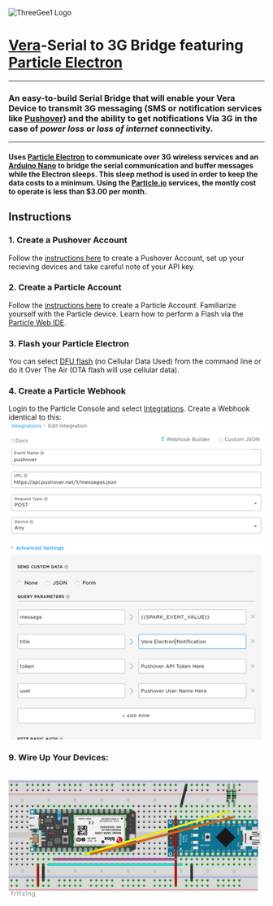 ![ThreeGee1 Logo](http://konektedplay.com/threegee/assets/threegee-default.png)
# [Vera](http://getvera.com "getvera.com")-Serial to 3G Bridge featuring [Particle Electron](https://store.particle.io/?utm_source=ADWORDS&utm_medium=CPC&utm_campaign=Branded&ads_cmpid=678296808&ads_adid=34991192352&ads_matchtype=b&ads_network=g&ads_creative=191119814318&utm_term=particle%20electron&ads_targetid=kwd-261025688856&utm_source=adwords&utm_medium=ppc&ttv=2&gclid=CjwKCAjw3f3NBRBPEiwAiiHxGBDCyxr_WXZ1caIwNNZXcDzRbsz9a3IZqZVRQ_vidghuTnk1t04eQhoCBKwQAvD_BwE "particle.io")
***
### An easy-to-build Serial Bridge that will enable your Vera Device to transmit 3G messaging (SMS or notification services like [Pushover](https://pushover.net "pushover.net")) and the ability to get notifications Via 3G in the case of *power loss* or *loss of internet* connectivity.
***
#### Uses [Particle Electron](https://store.particle.io/?utm_source=ADWORDS&utm_medium=CPC&utm_campaign=Branded&ads_cmpid=678296808&ads_adid=34991192352&ads_matchtype=b&ads_network=g&ads_creative=191119814318&utm_term=particle%20electron&ads_targetid=kwd-261025688856&utm_source=adwords&utm_medium=ppc&ttv=2&gclid=CjwKCAjw3f3NBRBPEiwAiiHxGBDCyxr_WXZ1caIwNNZXcDzRbsz9a3IZqZVRQ_vidghuTnk1t04eQhoCBKwQAvD_BwE "particle.io") to communicate over 3G wireless services and an [Arduino Nano](https://store.arduino.cc/usa/arduino-nano "arduino.cc") to bridge the serial communication and buffer messages while the Electron sleeps.  This sleep method is used in order to keep the data costs to a minimum.  Using the [Particle.io](https://www.particle.io "particle.io") services, the montly cost to operate is less than $3.00 per month.

## Instructions
### 1. Create a Pushover Account
Follow the [instructions here](https://pushover.net/signup) to create a Pushover Account, set up your recieving devices and take careful note of your API key.
### 2. Create a Particle Account
Follow the [instructions here](https://login.particle.io/signup?redirect=https%3A//www.particle.io/) to create a Particle Account. Familiarize yourself with the Particle device.  Learn how to perform a Flash via the [Particle Web IDE](https://build.particle.io).
### 3. Flash your Particle Electron
You can select [DFU flash](https://docs.particle.io/faq/particle-tools/installing-dfu-util/electron/) (no Cellular Data Used) from the command line or do it Over The Air (OTA flash will use cellular data).
### 4. Create a Particle Webhook
Login to the Particle Console and select [Integrations](https://console.particle.io/integrations).  Create a Webhook identical to this:
![First Page](https://github.com/BulldogLowell/VeraSerial3gBridge/blob/master/images/WebHook1.png)
![Second Page](https://github.com/BulldogLowell/VeraSerial3gBridge/blob/master/images/WebHook2.png)
### 9. Wire Up Your Devices:

![FritzingDiagram](https://github.com/BulldogLowell/VeraSerial3gBridge/blob/master/images/FritzingDiagram.png)
